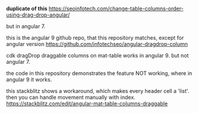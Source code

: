 **duplicate of this**
https://seoinfotech.com/change-table-columns-order-using-drag-drop-angular/

but in angular 7. 

this is the angular 9 github repo, that this repository matches, except for angular version
https://github.com/infotechseo/angular-dragdrop-column

cdk dragDrop draggable columns on mat-table works in angular 9. but not angular 7.

the code in this repository demonstrates the feature NOT working, where in angular 9 it works.

this stackblitz shows a workaround, which makes every header cell a 'list'. then you can handle movement manually with index. 
https://stackblitz.com/edit/angular-mat-table-columns-draggable
